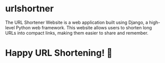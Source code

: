 # urlshortner
The URL Shortener Website is a  web application built using Django, a high-level Python web framework. This website allows users to shorten long URLs into compact links, making them easier to share and remember.

# Happy URL Shortening! 🚀
